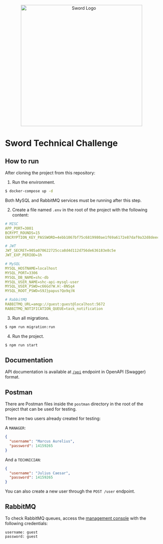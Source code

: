 <p align="center">
  <img
    src="https://upload.wikimedia.org/wikipedia/commons/thumb/e/e3/Sword-logo-blue.svg/2880px-Sword-logo-blue.svg.png"
    width="400"
    alt="Sword Logo" />
</p>

# Sword Technical Challenge

## How to run
After cloning the project from this repository:

1. Run the environment.
```bash
$ docker-compose up -d
```
Both MySQL and RabbitMQ services must be running after this step.

2. Create a file named `.env` in the root of the project with the following
content:
```YAML
# MISC
APP_PORT=3001
BCRYPT_ROUNDS=15
ENCRYPTION_KEY_PASSWORD=4ebb1067bf75c6819980ae1f69a6172e87daf9a32d8deec00f30d35a6ecbe34a

# JWT
JWT_SECRET=905a070622725cca8d4d112d756de636183e8c5e
JWT_EXP_PERIOD=1h

# MySQL
MYSQL_HOSTNAME=localhost
MYSQL_PORT=3306
MYSQL_DB_NAME=shc-db
MYSQL_USER_NAME=shc-api-mysql-user
MYSQL_USER_PSWD=c66Gd?W.H:-8NSq4
MYSQL_ROOT_PSWD=S9J}papus?Qo9q)N

# RabbitMQ
RABBITMQ_URL=amqp://guest:guest@localhost:5672
RABBITMQ_NOTIFICATION_QUEUE=task_notification

```

3. Run all migrations.
```bash
$ npm run migration:run
```

4. Run the project.
```bash
$ npm run start
```

## Documentation
API documentation is available at [`/api`](http://localhost:3001/api) endpoint
in OpenAPI (Swagger) format.

## Postman
There are Postman files inside the `postman` directory in the root of the
project that can be used for testing.

There are two users already created for testing:

A `MANAGER`:
```JSON
{
  "username": "Marcus Aurelius",
  "password": 14159265
}
```

And a `TECHNICIAN`:
```JSON
{
  "username": "Julius Caesar",
  "password": 14159265
}
```

You can also create a new user through the `POST /user` endpoint.

## RabbitMQ
To check RabbitMQ queues, access the
[management console](http://localhost:15672/) with the following credentials:

```Plain text
username: guest
password: guest
```
